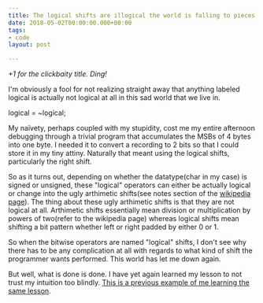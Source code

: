 ```yaml
---
title: The logical shifts are illogical the world is falling to pieces HELP
date: 2018-05-02T00:00:00.000+00:00
tags:
- code
layout: post

---
```

*+1 for the clickbaity title. Ding!*

I'm obviously a fool for not realizing straight away that anything labeled logical is actually not logical at all in this sad world that we live in.

logical = ~logical;

My naïvety, perhaps coupled with my stupidity, cost me my entire afternoon debugging through a trivial program that accumulates the MSBs of 4 bytes into one byte. I needed it to convert a recording to 2 bits so that I could store it in my tiny attiny. Naturally that meant using the logical shifts, particularly the right shift.

So as it turns out, depending on whether the datatype(char in my case) is signed or unsigned, these "logical" operators can either be actually logical or change into the ugly arthimetic shifts(see notes section of the [wikipedia page](https://en.wikipedia.org/wiki/Arithmetic_shift)). The thing about these ugly arthimetic shifts is that they are not logical at all. Arthimetic shifts essentially mean division or multiplication by powers of two(refer to the wikipedia page) whereas logical shifts mean shifting a bit pattern whether left or right padded by either 0 or 1. 

So when the bitwise operators are named "logical" shifts, I don't see why there has to be any complication at all with regards to what kind of shift the programmer wants performed. This world has let me down again.

But well, what is done is done. I have yet again learned my lesson to not trust my intuition too blindly. [This is a previous example of me learning the same lesson](http://nirav.com.np/2018/04/20/so-yeah-precedence-sucks.html).